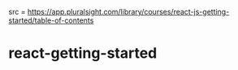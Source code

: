 src = https://app.pluralsight.com/library/courses/react-js-getting-started/table-of-contents
# react-getting-started
